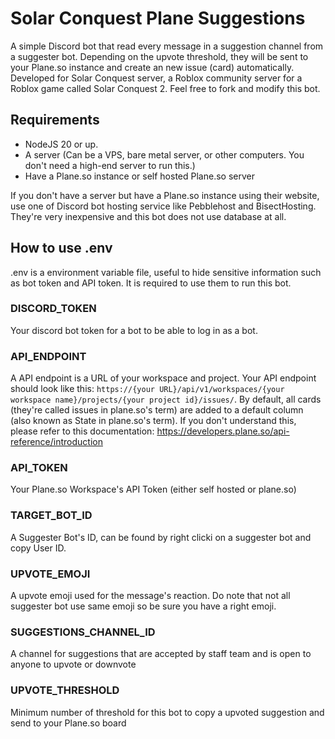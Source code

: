 # Solar Conquest Plane Suggestions

A simple Discord bot that read every message in a suggestion channel from a suggester bot. Depending on the upvote threshold, they will be sent to your Plane.so instance and create an new issue (card) automatically. Developed for Solar Conquest server, a Roblox community server for a Roblox game called Solar Conquest 2. Feel free to fork and modify this bot.

## Requirements

- NodeJS 20 or up.
- A server (Can be a VPS, bare metal server, or other computers. You don't need a high-end server to run this.)
- Have a Plane.so instance or self hosted Plane.so server

If you don't have a server but have a Plane.so instance using their website, use one of Discord bot hosting service like Pebblehost and BisectHosting. They're very inexpensive and this bot does not use database at all.

## How to use .env

.env is a environment variable file, useful to hide sensitive information such as bot token and API token. It is required to use them to run this bot.

### DISCORD_TOKEN

Your discord bot token for a bot to be able to log in as a bot.

### API_ENDPOINT

A API endpoint is a URL of your workspace and project. Your API endpoint should look like this: `https://{your URL}/api/v1/workspaces/{your workspace name}/projects/{your project id}/issues/`. By default, all cards (they're called issues in plane.so's term) are added to a default column (also known as State in plane.so's term). If you don't understand this, please refer to this documentation: <https://developers.plane.so/api-reference/introduction>

### API_TOKEN

Your Plane.so Workspace's API Token (either self hosted or plane.so)

### TARGET_BOT_ID

A Suggester Bot's ID, can be found by right clicki on a suggester bot and copy User ID.

### UPVOTE_EMOJI

A upvote emoji used for the message's reaction. Do note that not all suggester bot use same emoji so be sure you have a right emoji.

### SUGGESTIONS_CHANNEL_ID

A channel for suggestions that are accepted by staff team and is open to anyone to upvote or downvote

### UPVOTE_THRESHOLD

Minimum number of threshold for this bot to copy a upvoted suggestion and send to your Plane.so board
